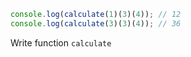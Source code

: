 ```javascript
console.log(calculate(1)(3)(4)); // 12
console.log(calculate(3)(3)(4)); // 36
```

Write function `calculate`
